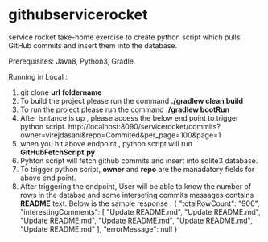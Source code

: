# githubservicerocket
service rocket take-home exercise to create python script which pulls GitHub commits and insert them
into the database.

Prerequisites:
Java8, Python3, Gradle.

Running in Local :

1. git clone **url** **foldername**
2. To build the project please run the command **./gradlew clean build**
3. To run the project please run the command **./gradlew bootRun**
4. After isntance is up , please access the below end point to trigger python script.
    http://localhost:8090/servicerocket/commits?owner=virejdasani&repo=Commited&per_page=100&page=1
5. when you hit above endpoint , python script will run **GitHubFetchScript.py**
6. Pyhton script will fetch github commits and insert into sqlite3 database.
7. To trigger python script, **owner** and **repo** are the manadatory fields for above end point.
8. After triggering the endpoint, User will be able to know the number of rows in the databse and some interseting commits messages contains **README** text.
   Below is the sample response :
    {
        "totalRowCount": "900",
        "interestingComments": [
        "Update README.md",
        "Update README.md",
        "Update README.md",
        "Update README.md",
        "Update README.md",
        "Update README.md"
        ],
        "errorMessage": null
  }
